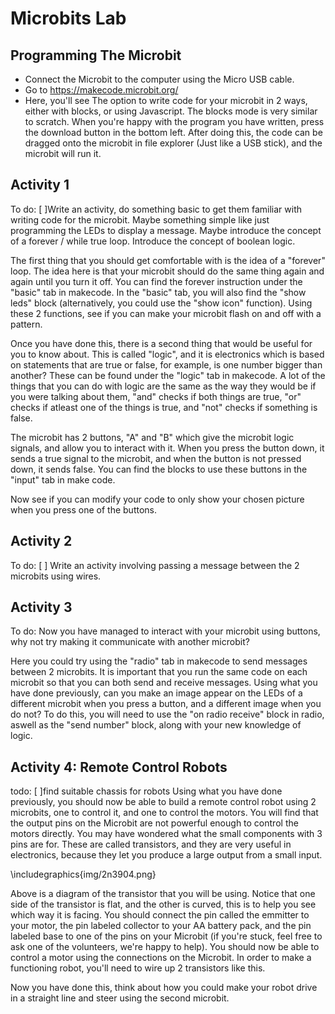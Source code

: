 # Microbits Lab
## Programming The Microbit
* Connect the Microbit to the computer using the Micro USB cable.
* Go to https://makecode.microbit.org/
* Here, you'll see The option to write code for your microbit in 2 ways, either with blocks, or using Javascript. The blocks mode is very similar to scratch.
When you're happy with the program you have written, press the download button in the bottom left. After doing this, the code can be dragged onto the microbit in file explorer (Just like a USB stick), and the microbit will run it.

## Activity 1
To do: 
[ ]Write an activity, do something basic to get them familiar with writing code for the microbit. Maybe something simple like just programming the LEDs to display a message. Maybe introduce the concept of a  forever / while true loop. Introduce the concept of boolean logic. 

The first thing that you should get comfortable with is the idea of a "forever" loop. The idea here is that your microbit should do the same thing again and again until you turn it off. You can find the forever instruction under the "basic" tab in makecode. 
In the "basic" tab, you will also find the "show leds" block (alternatively, you could use the "show icon" function). Using these 2 functions, see if you can make your microbit flash on and off with a pattern. 

Once you have done this, there is a second thing that would be useful for you to know about. This is called "logic", and it is electronics which is based on statements that are true or false, for example, is one number bigger than another? These can be found under the "logic" tab in makecode. A lot of the things that you can do with logic are the same as the way they would be if you were talking about them, "and" checks if both things are true, "or" checks if atleast one of the things is true, and "not" checks if something is false.

The microbit has 2 buttons, "A" and "B" which give the microbit logic signals, and allow you to interact with it. When you press the button down, it sends a true signal to the microbit, and when the button is not pressed down, it sends false. You can find the blocks to use these buttons in the "input" tab in make code.

Now see if you can modify your code to only show your chosen picture when you press one of the buttons.
## Activity 2
To do: 
[ ] Write an activity involving passing a message between the 2 microbits using wires.


## Activity 3
To do:
Now you have managed to interact with your microbit using buttons, why not try making it communicate with another microbit?

Here you could try using the "radio" tab in makecode to send messages between 2 microbits. It is important that you run the same code on each microbit so that you can both send and receive messages. Using what you have done previously, can you make an image appear on the LEDs of a different microbit when you press a button, and a different image when you do not? To do this, you will need to use the "on radio receive" block in radio, aswell as the "send number" block, along with your new knowledge of logic.

## Activity 4: Remote Control Robots
todo:
[ ]find suitable chassis for robots
 Using what you have done previously, you should now be able to build a remote control robot using 2 microbits, one to control it, and one to control the motors. You will find that the output pins on the Microbit are not powerful enough to control the motors directly. You may have wondered what the small components with 3 pins are for. These are called transistors, and they are very useful in electronics, because they let you produce a large output from a small input.
 
 \includegraphics{img/2n3904.png}
 
 Above is a diagram of the transistor that you will be using. Notice that one side of the transistor is flat, and the other is curved, this is to help you see which way it is facing. You should connect the pin called the emmitter to your motor, the pin labeled collector to your AA battery pack, and the pin labeled base to one of the pins on your Microbit (if you're stuck, feel free to ask one of the volunteers, we're happy to help). You should now be able to control a motor using the connections on the Microbit. In order to make a functioning robot, you'll need to wire up 2 transistors like this.
 
 Now you have done this, think about how you could make your robot drive in a straight line and steer using the second microbit. 
 
